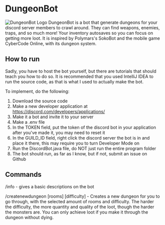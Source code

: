 # DungeonBot
![DungeonBot Logo](https://user-images.githubusercontent.com/83674439/200425189-264a84ac-db2d-4b7e-9276-eb3da76577e6.png)
DungeonBot is a bot that generate dungeons for your discord server members to crawl around. They can find weapons, enemies, traps, and so much more! Your inventory  autosaves so you can focus on getting more loot. It is inspired by Polymars's SokoBot and the mobile game CyberCode Online, with its dungeon system. 

## How to run
Sadly, you have to host the bot yourself, but there are tutorials that should teach you how to do so.
It is recommended that you used IntelliJ IDEA to run the source code, as that is what I used to actually make the bot.

To implement, do the following:
1. Download the source code
2. Make a new developer application at https://discord.com/developers/applications/
3. Make it a bot and invite it to your server
4. Make a .env file
5. In the TOKEN field, put the token of the discord bot in your application after you've made it, you may need to reset it
6. In the GUILD_ID field, right click the discord server the bot is in and place it there, this may require you to turn Developer Mode on
7. Run the DiscordBot.java file, do NOT just run the entire program folder
8. The bot should run, as far as I know, but if not, submit an issue on Github

## Commands
/info - gives a basic descriptions on the bot

/createnewdungeon [rooms] [difficulty] - Creates a new dungeon for you to go through, with the selected amount of rooms and difficulty. The harder the difficulty, the more quantity and quality of the loot, though the harder the monsters are. You can only achieve loot if you make it through the dungeon without dying.
